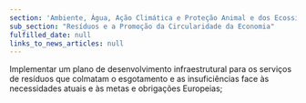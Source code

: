 ```yaml
---
section: 'Ambiente, Água, Ação Climática e Proteção Animal e dos Ecossistemas'
sub_section: "Resíduos e a Promoção da Circularidade da Economia"
fulfilled_date: null
links_to_news_articles: null
---
```


Implementar um plano de desenvolvimento infraestrutural para os serviços de resíduos que colmatam o esgotamento e as insuficiências face às necessidades atuais e às metas e obrigações Europeias;